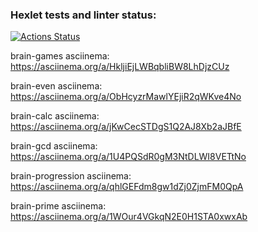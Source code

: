 ### Hexlet tests and linter status:

[![Actions Status](https://github.com/AndreyYudin03/frontend-project-44/actions/workflows/hexlet-check.yml/badge.svg)](https://github.com/AndreyYudin03/frontend-project-44/actions)

brain-games asciinema:
https://asciinema.org/a/HkljiEjLWBqbliBW8LhDjzCUz

brain-even asciinema:
https://asciinema.org/a/ObHcyzrMawlYEjiR2qWKve4No

brain-calc asciinema:
https://asciinema.org/a/jKwCecSTDgS1Q2AJ8Xb2aJBfE

brain-gcd asciinema:
https://asciinema.org/a/1U4PQSdR0gM3NtDLWI8VETtNo

brain-progression asciinema:
https://asciinema.org/a/qhlGEFdm8gw1dZj0ZjmFM0QpA

brain-prime asciinema:
https://asciinema.org/a/1WOur4VGkqN2E0H1STA0xwxAb

